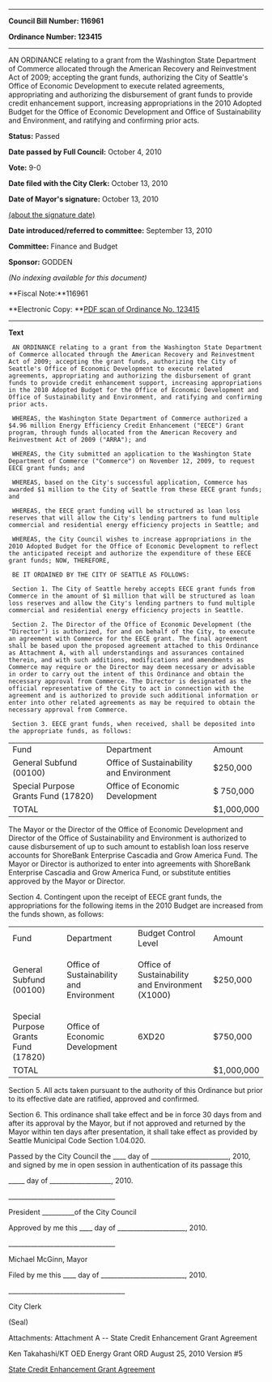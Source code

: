 

********

**Council Bill Number: 116961**
   
**Ordinance Number: 123415**
********

 AN ORDINANCE relating to a grant from the Washington State Department of Commerce allocated through the American Recovery and Reinvestment Act of 2009; accepting the grant funds, authorizing the City of Seattle's Office of Economic Development to execute related agreements, appropriating and authorizing the disbursement of grant funds to provide credit enhancement support, increasing appropriations in the 2010 Adopted Budget for the Office of Economic Development and Office of Sustainability and Environment, and ratifying and confirming prior acts.

**Status:** Passed
   
**Date passed by Full Council:** October 4, 2010
   
**Vote:** 9-0
   
**Date filed with the City Clerk:** October 13, 2010
   
**Date of Mayor's signature:** October 13, 2010
   
[(about the signature date)](/~public/approvaldate.htm)
   
   
   
**Date introduced/referred to committee:** September 13, 2010
   
**Committee:** Finance and Budget
   
**Sponsor:** GODDEN
   
   
_(No indexing available for this document)_

**Fiscal Note:**116961

**Electronic Copy: **[PDF scan of Ordinance No. 123415](/~archives/Ordinances/Ord_123415.pdf)

********

**Text**
   
```
 AN ORDINANCE relating to a grant from the Washington State Department of Commerce allocated through the American Recovery and Reinvestment Act of 2009; accepting the grant funds, authorizing the City of Seattle's Office of Economic Development to execute related agreements, appropriating and authorizing the disbursement of grant funds to provide credit enhancement support, increasing appropriations in the 2010 Adopted Budget for the Office of Economic Development and Office of Sustainability and Environment, and ratifying and confirming prior acts.

 WHEREAS, the Washington State Department of Commerce authorized a $4.96 million Energy Efficiency Credit Enhancement ("EECE") Grant program, through funds allocated from the American Recovery and Reinvestment Act of 2009 ("ARRA"); and

 WHEREAS, the City submitted an application to the Washington State Department of Commerce ("Commerce") on November 12, 2009, to request EECE grant funds; and

 WHEREAS, based on the City's successful application, Commerce has awarded $1 million to the City of Seattle from these EECE grant funds; and

 WHEREAS, the EECE grant funding will be structured as loan loss reserves that will allow the City's lending partners to fund multiple commercial and residential energy efficiency projects in Seattle; and

 WHEREAS, the City Council wishes to increase appropriations in the 2010 Adopted Budget for the Office of Economic Development to reflect the anticipated receipt and authorize the expenditure of these EECE grant funds; NOW, THEREFORE,

 BE IT ORDAINED BY THE CITY OF SEATTLE AS FOLLOWS:

 Section 1. The City of Seattle hereby accepts EECE grant funds from Commerce in the amount of $1 million that will be structured as loan loss reserves and allow the City's lending partners to fund multiple commercial and residential energy efficiency projects in Seattle.

 Section 2. The Director of the Office of Economic Development (the "Director") is authorized, for and on behalf of the City, to execute an agreement with Commerce for the EECE grant. The final agreement shall be based upon the proposed agreement attached to this Ordinance as Attachment A, with all understandings and assurances contained therein, and with such additions, modifications and amendments as Commerce may require or the Director may deem necessary or advisable in order to carry out the intent of this Ordinance and obtain the necessary approval from Commerce. The Director is designated as the official representative of the City to act in connection with the agreement and is authorized to provide such additional information or enter into other related agreements as may be required to obtain the necessary approval from Commerce.

 Section 3. EECE grant funds, when received, shall be deposited into the appropriate funds, as follows:

```
<table><tr><td>Fund

</td><td>Department

</td><td>Amount

</td></tr>

<tr><td>General Subfund (00100)

</td><td>Office of Sustainability and Environment

</td><td>$250,000

</td></tr>

<tr><td>Special Purpose Grants Fund (17820)

</td><td>Office of Economic Development

</td><td>$ 750,000

</td></tr>

<tr><td>TOTAL

</td><td>

</td><td>$1,000,000

</td></tr>

</table> The Mayor or the Director of the Office of Economic Development and Director of the Office of Sustainability and Environment is authorized to cause disbursement of up to such amount to establish loan loss reserve accounts for ShoreBank Enterprise Cascadia and Grow America Fund. The Mayor or Director is authorized to enter into agreements with ShoreBank Enterprise Cascadia and Grow America Fund, or substitute entities approved by the Mayor or Director.

 Section 4. Contingent upon the receipt of EECE grant funds, the appropriations for the following items in the 2010 Budget are increased from the funds shown, as follows:

<table><tr><td>Fund

</td><td>Department</td><td>Budget Control Level</td><td>Amount</td></tr>

<tr><td>

General Subfund (00100)

</td><td>

Office of Sustainability and Environment

</td><td>Office of Sustainability and Environment (X1000)</td><td>

$250,000

</td></tr>

<tr><td>Special Purpose Grants Fund (17820)

</td><td>Office of Economic Development

</td><td>6XD20 </td><td>

$750,000

</td></tr>

<tr><td>TOTAL

</td><td>

</td><td></td><td>$1,000,000

</td></tr>

</table> Section 5. All acts taken pursuant to the authority of this Ordinance but prior to its effective date are ratified, approved and confirmed.

 Section 6. This ordinance shall take effect and be in force 30 days from and after its approval by the Mayor, but if not approved and returned by the Mayor within ten days after presentation, it shall take effect as provided by Seattle Municipal Code Section 1.04.020.

 Passed by the City Council the \_\_\_\_ day of \_\_\_\_\_\_\_\_\_\_\_\_\_\_\_\_\_\_\_\_\_\_\_\_, 2010, and signed by me in open session in authentication of its passage this

 \_\_\_\_\_ day of \_\_\_\_\_\_\_\_\_\_\_\_\_\_\_\_\_\_\_, 2010.

 \_\_\_\_\_\_\_\_\_\_\_\_\_\_\_\_\_\_\_\_\_\_\_\_\_\_\_\_\_\_\_\_\_

 President \_\_\_\_\_\_\_\_\_\_of the City Council

 Approved by me this \_\_\_\_ day of \_\_\_\_\_\_\_\_\_\_\_\_\_\_\_\_\_\_\_\_\_, 2010.

 \_\_\_\_\_\_\_\_\_\_\_\_\_\_\_\_\_\_\_\_\_\_\_\_\_\_\_\_\_\_\_\_\_

 Michael McGinn, Mayor

 Filed by me this \_\_\_\_ day of \_\_\_\_\_\_\_\_\_\_\_\_\_\_\_\_\_\_\_\_\_\_\_\_\_\_, 2010.

 \_\_\_\_\_\_\_\_\_\_\_\_\_\_\_\_\_\_\_\_\_\_\_\_\_\_\_\_\_\_\_\_\_\_\_\_

 City Clerk

 (Seal)

 Attachments: Attachment A -- State Credit Enhancement Grant Agreement

 Ken Takahashi/KT OED Energy Grant ORD August 25, 2010 Version #5

[ State Credit Enhancement Grant Agreement](/~ordpics/116961a.pdf)

